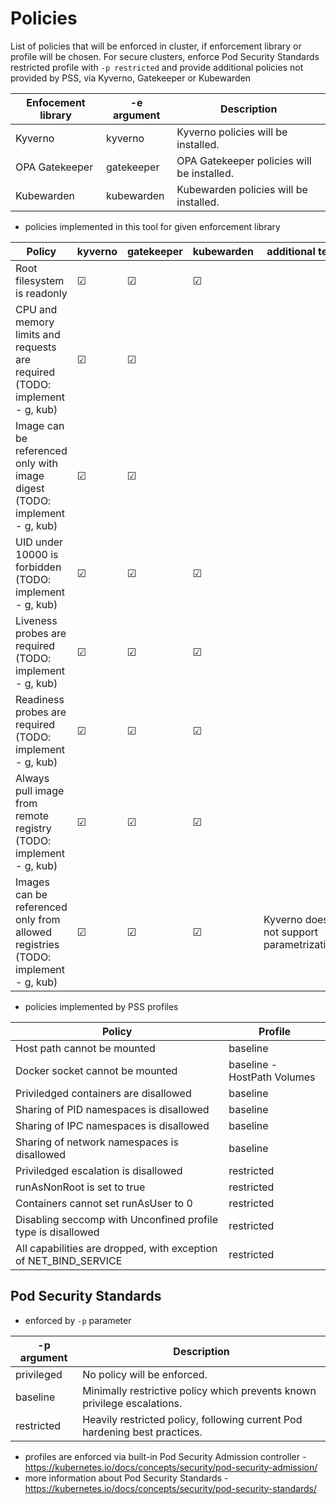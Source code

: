 # Policies
List of policies that will be enforced in cluster, if enforcement library or profile will be chosen.
For secure clusters, enforce Pod Security Standards restricted profile with `-p restricted` and provide additional policies not provided by PSS, via Kyverno, Gatekeeper or Kubewarden

| Enfocement library | -e argument | Description                                |
|--------------------|-------------|--------------------------------------------|
| Kyverno            | kyverno     | Kyverno policies will be installed.        |
| OPA Gatekeeper     | gatekeeper  | OPA Gatekeeper policies will be installed. |
| Kubewarden         | kubewarden  | Kubewarden policies will be installed.     |

- policies implemented in this tool for given enforcement library

| Policy               | kyverno  | gatekeeper | kubewarden |  additional text |
|----------------------|----------|------------|------------|------------------|
| Root filesystem is readonly | &#x2611; | &#x2611;   | &#x2611;   | |
| CPU and memory limits and requests are required (TODO: implement - g, kub) | &#x2611;   | &#x2611;   | | |
| Image can be referenced only with image digest (TODO: implement - g, kub) | &#x2611;   | &#x2611;   | | |
| UID under 10000 is forbidden (TODO: implement - g, kub) | &#x2611;  | &#x2611;   | &#x2611;   |  | |
| Liveness probes are required (TODO: implement - g, kub) | &#x2611;  | &#x2611;   | &#x2611;   |  | |
| Readiness probes are required (TODO: implement - g, kub) | &#x2611;  | &#x2611;   | &#x2611;   |  | |
| Always pull image from remote registry (TODO: implement - g, kub) | &#x2611;  | &#x2611;   | &#x2611;   |  | |
| Images can be referenced only from allowed registries (TODO: implement - g, kub) | &#x2611; | &#x2611;   | &#x2611;   | Kyverno does not support parametrization. |


- policies implemented by PSS profiles

| Policy               | Profile  |
|----------------------|----------|
| Host path cannot be mounted | baseline |
| Docker socket cannot be mounted | baseline - HostPath Volumes |
| Priviledged containers are disallowed | baseline |
| Sharing of PID namespaces is disallowed | baseline |
| Sharing of IPC namespaces is disallowed | baseline |
| Sharing of network namespaces is disallowed | baseline |
| Priviledged escalation is disallowed | restricted |
| runAsNonRoot is set to true | restricted |
| Containers cannot set runAsUser to 0 | restricted |
| Disabling seccomp with Unconfined profile type is disallowed | restricted |
| All capabilities are dropped, with exception of NET_BIND_SERVICE | restricted |



## Pod Security Standards 
- enforced by `-p` parameter

 | -p argument | Description                                                                |
 |-------------|----------------------------------------------------------------------------|
 | privileged  | No policy will be enforced.                                                |
 | baseline    | Minimally restrictive policy which prevents known privilege escalations.   |
 | restricted  | Heavily restricted policy, following current Pod hardening best practices. |

- profiles are enforced via built-in Pod Security Admission controller - https://kubernetes.io/docs/concepts/security/pod-security-admission/
- more information about Pod Security Standards - https://kubernetes.io/docs/concepts/security/pod-security-standards/